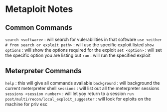 # Metaploit Notes
## Common Commands
`search <software>` : will search for vulerabilities in that software
`use <either # from search or exploit path>` : will use the specific exploit listed
`show options` : will show the options required for the exploit
`set <option>` : will set the specific option you are listing out
`run` : will run the specified exploit 

## Meterpreter Commands
`help` : this will give all commands available
`background` : will background the current meterpreter shell
`sessions` : will list out all the meterpreter sessions
`sessions <session number>` : will let yoy return to a session
`run post/multi/recon/local_exploit_suggester` : will look for eploits on the machine for priv esc
